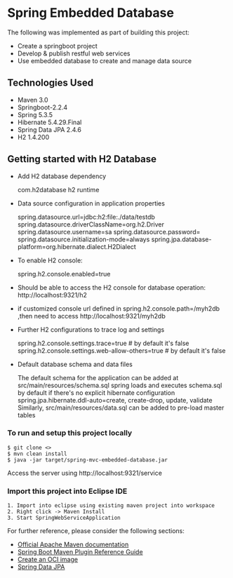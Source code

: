 # Spring Embedded Database #
The following was implemented as part of building this project:

* Create a springboot project
* Develop & publish restful web services
* Use embedded database to create and manage data source

## Technologies Used ##

* Maven 3.0
* Springboot-2.2.4 
* Spring 5.3.5
* Hibernate 5.4.29.Final
* Spring Data JPA 2.4.6
* H2 1.4.200

## Getting started with H2 Database ##

* Add H2 database dependency

	<dependency>
		<groupId>com.h2database</groupId>
		<artifactId>h2</artifactId>
		<scope>runtime</scope>
	</dependency>
	
* Data source configuration in application properties

	spring.datasource.url=jdbc:h2:file:./data/testdb
	spring.datasource.driverClassName=org.h2.Driver
	spring.datasource.username=sa
	spring.datasource.password=
	spring.datasource.initialization-mode=always
	spring.jpa.database-platform=org.hibernate.dialect.H2Dialect

* To enable H2 console: 
	
	spring.h2.console.enabled=true
	
* Should be able to access the H2 console for database operation: http://localhost:9321/h2
* if customized console url defined in spring.h2.console.path=/myh2db ,then need to access http://localhost:9321/myh2db
* Further H2 configurations to trace log and settings

	spring.h2.console.settings.trace=true # by default it's false
	spring.h2.console.settings.web-allow-others=true # by default it's false

* Default database schema and data files
	
	The default schema for the application can be added at src/main/resources/schema.sql
	spring loads and executes schema.sql by default if there's no explicit hibernate configuration spring.jpa.hibernate.ddl-auto=create, create-drop, update, validate
	Similarly, src/main/resources/data.sql can be added to pre-load master tables

### To run and setup this project locally

	$ git clone <>
	$ mvn clean install
	$ java -jar target/spring-mvc-embedded-database.jar
	
Access the server using http://localhost:9321/service	

### Import this project into Eclipse IDE

	1. Import into eclipse using existing maven project into workspace
	2. Right click -> Maven Install
	3. Start SpringWebServiceApplication

For further reference, please consider the following sections:

* [Official Apache Maven documentation](https://maven.apache.org/guides/index.html)
* [Spring Boot Maven Plugin Reference Guide](https://docs.spring.io/spring-boot/docs/2.4.4/maven-plugin/reference/html/)
* [Create an OCI image](https://docs.spring.io/spring-boot/docs/2.4.4/maven-plugin/reference/html/#build-image)
* [Spring Data JPA](https://docs.spring.io/spring-boot/docs/2.4.4/reference/htmlsingle/#boot-features-jpa-and-spring-data)